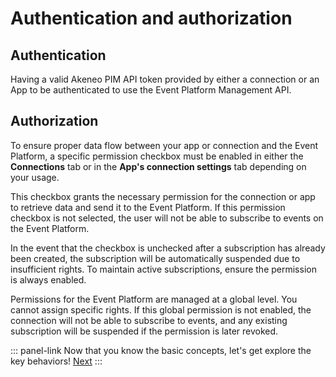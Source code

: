 # Authentication and authorization

## Authentication
Having a valid Akeneo PIM API token provided by either a connection or an App to be authenticated to use the Event Platform Management API.

## Authorization
To ensure proper data flow between your app or connection and the Event Platform, a specific permission checkbox must be enabled in either the **Connections** tab or in the **App's connection settings** tab depending on your usage.  

This checkbox grants the necessary permission for the connection or app to retrieve data and send it to the Event Platform. If this permission checkbox is not selected, the user will not be able to subscribe to events on the Event Platform.  

In the event that the checkbox is unchecked after a subscription has already been created, the subscription will be automatically suspended due to insufficient rights. To maintain active subscriptions, ensure the permission is always enabled.  

Permissions for the Event Platform are managed at a global level. You cannot assign specific rights. If this global permission is not enabled, the connection will not be able to subscribe to events, and any existing subscription will be suspended if the permission is later revoked.

::: panel-link Now that you know the basic concepts, let's get explore the key behaviors! [Next](/akeneo-event-platform/key-platform-behaviors.html)
:::


